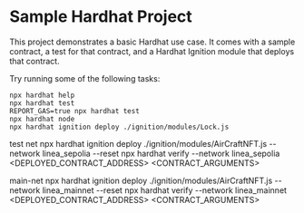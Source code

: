# Sample Hardhat Project

This project demonstrates a basic Hardhat use case. It comes with a sample contract, a test for that contract, and a Hardhat Ignition module that deploys that contract.

Try running some of the following tasks:

```shell
npx hardhat help
npx hardhat test
REPORT_GAS=true npx hardhat test
npx hardhat node
npx hardhat ignition deploy ./ignition/modules/Lock.js
```
test net
npx hardhat ignition deploy ./ignition/modules/AirCraftNFT.js --network linea_sepolia --reset
npx hardhat verify --network linea_sepolia <DEPLOYED_CONTRACT_ADDRESS> <CONTRACT_ARGUMENTS>

main-net
npx hardhat ignition deploy ./ignition/modules/AirCraftNFT.js --network linea_mainnet --reset
npx hardhat verify --network linea_mainnet <DEPLOYED_CONTRACT_ADDRESS> <CONTRACT_ARGUMENTS>
